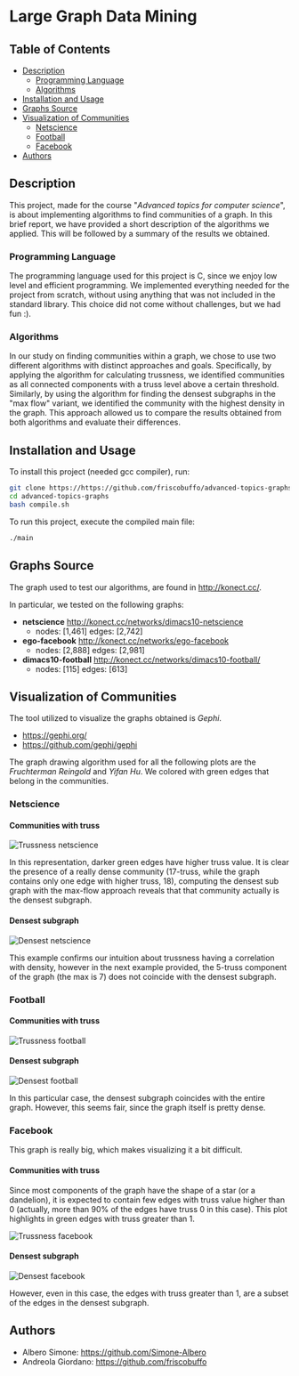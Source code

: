 # Large Graph Data Mining

## Table of Contents
- [Description](#description)
  - [Programming Language](#programming-language)
  - [Algorithms](#algorithms)
- [Installation and Usage](#installation-and-usage)
- [Graphs Source](#graphs-source)
- [Visualization of Communities](#visualization-of-communities)
  - [Netscience](#netscience)
  - [Football](#football)
  - [Facebook](#facebook)
- [Authors](#authors)

## Description
This project, made for the course "*Advanced topics for computer science*", is about implementing algorithms to find communities of a graph. In this brief report, we have provided a short description of the algorithms we applied. This will be followed by a summary of the results we obtained.

### Programming Language
The programming language used for this project is C, since we enjoy low level and efficient programming. We implemented everything needed for the project from scratch, without using anything that was not included in the standard library. This choice did not come without challenges, but we had fun :).

### Algorithms
In our study on finding communities within a graph, we chose to use two different algorithms with distinct approaches and goals. Specifically, by applying the algorithm for calculating trussness, we identified communities as all connected components with a truss level above a certain threshold. Similarly, by using the algorithm for finding the densest subgraphs in the "max flow" variant, we identified the community with the highest density in the graph. This approach allowed us to compare the results obtained from both algorithms and evaluate their differences.

## Installation and Usage
To install this project (needed gcc compiler), run:

```bash
git clone https://https://github.com/friscobuffo/advanced-topics-graphs.git
cd advanced-topics-graphs
bash compile.sh
```

To run this project, execute the compiled main file:
```bash
./main
```

## Graphs Source
The graph used to test our algorithms, are found in http://konect.cc/.

In particular, we tested on the following graphs:
 - **netscience** http://konect.cc/networks/dimacs10-netscience
   - nodes: [1,461] edges: [2,742]
 - **ego-facebook** http://konect.cc/networks/ego-facebook
   - nodes: [2,888] edges: [2,981]
 - **dimacs10-football** http://konect.cc/networks/dimacs10-football/
   - nodes: [115] edges: [613]

## Visualization of Communities
The tool utilized to visualize the graphs obtained is *Gephi*. 
 - https://gephi.org/
 - https://github.com/gephi/gephi

The graph drawing algorithm used for all the following plots are the *Fruchterman Reingold* and *Yifan Hu*. We colored with green edges that belong in the communities. 

### Netscience

#### Communities with truss
![Trussness netscience](https://github.com/friscobuffo/advanced-topics-graphs/blob/main/trussness.svg)

In this representation, darker green edges have higher truss value.
It is clear the presence of a really dense community (17-truss, while the graph contains only one edge with higher truss, 18), computing the densest sub graph with the max-flow approach reveals that that community actually is the densest subgraph.

#### Densest subgraph
![Densest netscience](https://github.com/friscobuffo/advanced-topics-graphs/blob/main/dsg.svg)

This example confirms our intuition about trussness having a correlation with density, however in the next example provided, the 5-truss component of the graph (the max is 7) does not coincide with the densest subgraph.

### Football

#### Communities with truss
![Trussness football](https://github.com/friscobuffo/advanced-topics-graphs/blob/main/foot_5_truss.svg)

#### Densest subgraph
![Densest football](https://github.com/friscobuffo/advanced-topics-graphs/blob/main/foot_dsg.svg)

In this particular case, the densest subgraph coincides with the entire graph. However, this seems fair, since the graph itself is pretty dense.

### Facebook
This graph is really big, which makes visualizing it a bit difficult.
#### Communities with truss
Since most components of the graph have the shape of a star (or a dandelion), it is expected to contain few edges with truss value higher than 0 (actually, more than 90% of the edges have truss 0 in this case). This plot highlights in green edges with truss greater than 1.

![Trussness facebook](https://github.com/friscobuffo/advanced-topics-graphs/blob/main/fb_2_truss.svg)

#### Densest subgraph
![Densest facebook](https://github.com/friscobuffo/advanced-topics-graphs/blob/main/fb_dsg.svg)

However, even in this case, the edges with truss greater than 1, are a subset of the edges in the densest subgraph.

## Authors
 - Albero Simone: https://github.com/Simone-Albero
 - Andreola Giordano: https://github.com/friscobuffo